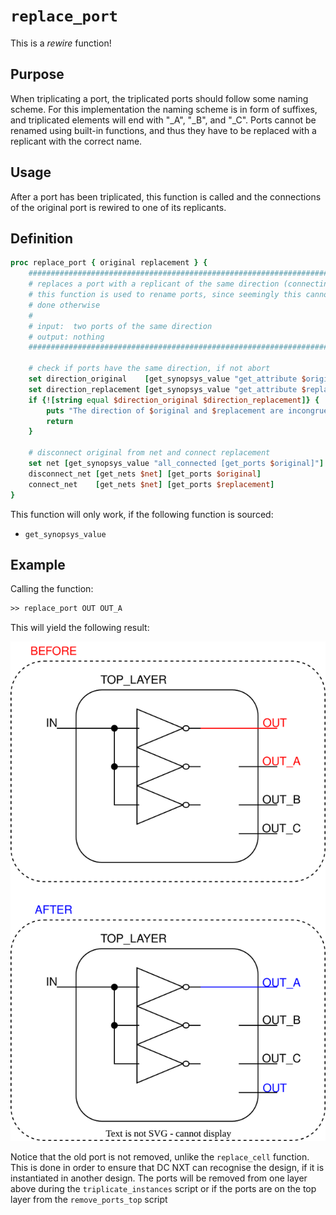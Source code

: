 # ```replace_port```

This is a *rewire* function!

## Purpose

When triplicating a port, the triplicated ports should follow some naming scheme. For this implementation the naming scheme is in form of suffixes, and triplicated elements will end with "_A", "_B", and "_C". Ports cannot be renamed using built-in functions, and thus they have to be replaced with a replicant with the correct name.

## Usage

After a port has been triplicated, this function is called and the connections of the original port is rewired to one of its replicants.

## Definition

```tcl
proc replace_port { original replacement } {
    ########################################################################################
    # replaces a port with a replicant of the same direction (connecting to net)
    # this function is used to rename ports, since seemingly this cannot be
    # done otherwise
    #
    # input:  two ports of the same direction
    # output: nothing
    ########################################################################################
    
    # check if ports have the same direction, if not abort
    set direction_original    [get_synopsys_value "get_attribute $original pin_direction"]
    set direction_replacement [get_synopsys_value "get_attribute $replacement pin_direction"]
    if {![string equal $direction_original $direction_replacement]} {
        puts "The direction of $original and $replacement are incongruent! "
        return
    }

    # disconnect original from net and connect replacement
    set net [get_synopsys_value "all_connected [get_ports $original]"]
    disconnect_net [get_nets $net] [get_ports $original]
    connect_net    [get_nets $net] [get_ports $replacement]
}
```

This function will only work, if the following function is sourced:

* ```get_synopsys_value```

## Example

Calling the function:

```tcl
>> replace_port OUT OUT_A
```

This will yield the following result:

<picture>
  <source media="(prefers-color-scheme: dark)" srcset="../figures/dark-mode/rewire_scripts/replace_port.drawio.svg">
  <img alt="Example of the replace_port function" src="../figures/light-mode/rewire_scripts/replace_port.drawio.svg">
</picture>

Notice that the old port is not removed, unlike the ```replace_cell``` function. This is done in order to ensure that DC NXT can recognise the design, if it is instantiated in another design. The ports will be removed from one layer above during the ```triplicate_instances``` script or if the ports are on the top layer from the ```remove_ports_top``` script
